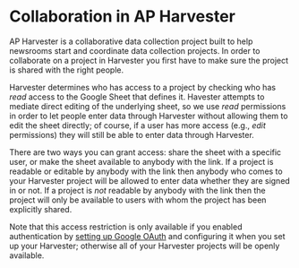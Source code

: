 Collaboration in AP Harvester
=============================

AP Harvester is a collaborative data collection project built to help newsrooms
start and coordinate data collection projects. In order to collaborate on
a project in Harvester you first have to make sure the project is shared with
the right people.

Harvester determines who has access to a project by checking who has _read_
access to the Google Sheet that defines it. Havester attempts to mediate direct
editing of the underlying sheet, so we use _read_ permissions in order to let
people enter data through Harvester without allowing them to edit the sheet
directly; of course, if a user has more access (e.g., _edit_ permissions) they
will still be able to enter data through Harvester.

There are two ways you can grant access: share the sheet with a specific user,
or make the sheet available to anybody with the link. If a project is readable
or editable by anybody with the link then anybody who comes to your Harvester
project will be allowed to enter data whether they are signed in or not. If
a project is _not_ readable by anybody with the link then the project will only
be available to users with whom the project has been explicitly shared.

Note that this access restriction is only available if you enabled
authentication by [setting up Google OAuth][setup-google] and configuring it
when you set up your Harvester; otherwise all of your Harvester projects will
be openly available.

[setup-google]: ./setup.md#google-credentials
